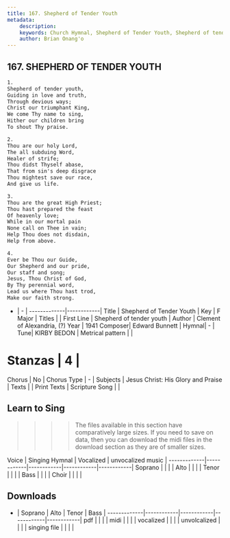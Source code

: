 ```yaml
---
title: 167. Shepherd of Tender Youth
metadata:
    description: 
    keywords: Church Hymnal, Shepherd of Tender Youth, Shepherd of tender youth, 
    author: Brian Onang'o
---
```



## 167. SHEPHERD OF TENDER YOUTH

```txt
1.
Shepherd of tender youth, 
Guiding in love and truth,
Through devious ways; 
Christ our triumphant King, 
We come Thy name to sing, 
Hither our children bring
To shout Thy praise.

2.
Thou are our holy Lord, 
The all subduing Word,
Healer of strife; 
Thou didst Thyself abase,
That from sin's deep disgrace
Thou mightest save our race,
And give us life.

3.
Thou are the great High Priest; 
Thou hast prepared the feast
Of heavenly love; 
While in our mortal pain
None call on Thee in vain;
Help Thou does not disdain,
Help from above.

4.
Ever be Thou our Guide,
Our Shepherd and our pride,
Our staff and song; 
Jesus, Thou Christ of God,
By Thy perennial word,
Lead us where Thou hast trod,
Make our faith strong.

```

- |   -  |
-------------|------------|
Title | Shepherd of Tender Youth |
Key | F Major |
Titles |  |
First Line | Shepherd of tender youth |
Author | Clement of Alexandria, (?)
Year | 1941
Composer| Edward Bunnett |
Hymnal|  - |
Tune| KIRBY BEDON |
Metrical pattern | |
# Stanzas | 4 |
Chorus | No |
Chorus Type | - |
Subjects | Jesus Christ: His Glory and Praise |
Texts |  |
Print Texts | 
Scripture Song |  |
  
## Learn to Sing

>>>> The files available in this section have comparatively large sizes. If you need to save on data, then you can download the midi files in the download section as they are of smaller sizes.

Voice |  Singing Hymnal | Vocalized | unvocalized music |
-------------|------------|------------|------------|------------|
Soprano | | | |
Alto | | | |
Tenor | | | |
Bass | | | |
Choir | | | |

## Downloads

- |  Soprano | Alto | Tenor | Bass |
-------------|------------|------------|------------|------------|
pdf | | | |
midi | | | |
vocalized | | | |
unvolcalized | | | |
singing file | | | |
  